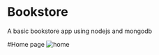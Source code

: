 # Bookstore
A basic bookstore app using nodejs and mongodb

#Home page
![home](https://user-images.githubusercontent.com/79045568/194672420-5882e38f-61c7-44c3-b622-4683a6007db6.png)
